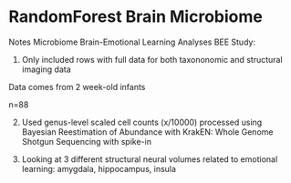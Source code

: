 # RandomForest Brain Microbiome

Notes Microbiome Brain-Emotional Learning Analyses BEE Study:
1)	Only included rows with full data for both taxononomic and structural imaging data
   
   Data comes from  2 week-old infants 
   
   n=88
   
2)	Used  genus-level scaled cell counts (x/10000) processed using Bayesian Reestimation of Abundance with KrakEN:
  Whole Genome Shotgun Sequencing with spike-in
  
3)	Looking at 3 different structural neural volumes related to emotional learning: amygdala, hippocampus, insula

 
